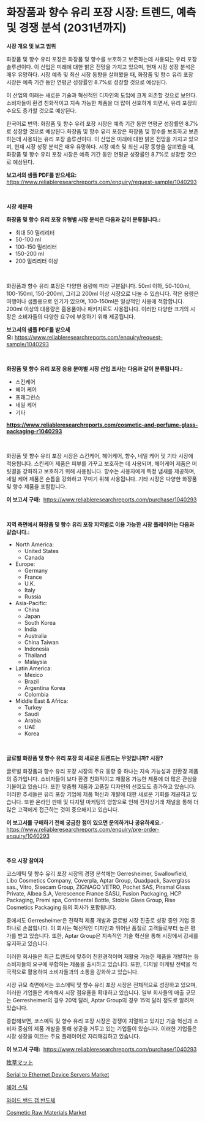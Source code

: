 <p><h1>화장품과 향수 유리 포장 시장: 트렌드, 예측 및 경쟁 분석 (2031년까지)</h1></p><p><strong>시장 개요 및 보고 범위</strong></p>
<p><p>화장품 및 향수 유리 포장은 화장품 및 향수를 보호하고 보존하는데 사용되는 유리 포장 솔루션이다. 이 산업은 미래에 대한 밝은 전망을 가지고 있으며, 현재 시장 성장 분석은 매우 유망하다. 시장 예측 및 최신 시장 동향을 살펴봤을 때, 화장품 및 향수 유리 포장 시장은 예측 기간 동안 연평균 성장률인 8.7%로 성장할 것으로 예상된다.</p><p>이 산업의 미래는 새로운 기술과 혁신적인 디자인의 도입에 크게 의존할 것으로 보인다. 소비자들이 환경 친화적이고 지속 가능한 제품을 더 많이 선호하게 되면서, 유리 포장의 수요도 증가할 것으로 예상된다.</p><p>한국어로 번역: 화장품 및 향수 유리 포장 시장은 예측 기간 동안 연평균 성장률인 8.7%로 성장할 것으로 예상된다.화장품 및 향수 유리 포장은 화장품 및 향수를 보호하고 보존하는데 사용되는 유리 포장 솔루션이다. 이 산업은 미래에 대한 밝은 전망을 가지고 있으며, 현재 시장 성장 분석은 매우 유망하다. 시장 예측 및 최신 시장 동향을 살펴봤을 때, 화장품 및 향수 유리 포장 시장은 예측 기간 동안 연평균 성장률인 8.7%로 성장할 것으로 예상된다.</p></p>
<p><strong>보고서의 샘플 PDF를 받으세요:</strong> <a href="https://www.reliableresearchreports.com/enquiry/request-sample/1040293">https://www.reliableresearchreports.com/enquiry/request-sample/1040293</a></p>
<p>&nbsp;</p>
<p><strong>시장 세분화</strong></p>
<p><strong>화장품 및 향수 유리 포장 유형별 시장 분석은 다음과 같이 분류됩니다.:</strong></p>
<p><ul><li>최대 50 밀리리터</li><li>50-100 ml</li><li>100-150 밀리리터</li><li>150-200 ml</li><li>200 밀리리터 이상</li></ul></p>
<p>&nbsp;</p>
<p><p>화장품과 향수 유리 포장은 다양한 용량에 따라 구분됩니다. 50ml 이하, 50-100ml, 100-150ml, 150-200ml, 그리고 200ml 이상 시장으로 나눌 수 있습니다. 작은 용량은 여행이나 샘플용으로 인기가 있으며, 100-150ml은 일상적인 사용에 적합합니다. 200ml 이상의 대용량은 홈용품이나 패키지로도 사용됩니다. 이러한 다양한 크기의 시장은 소비자들의 다양한 요구에 부응하기 위해 제공됩니다.</p></p>
<p><strong>보고서의 샘플 PDF를 받으세요:</strong>&nbsp;<a href="https://www.reliableresearchreports.com/enquiry/request-sample/1040293">https://www.reliableresearchreports.com/enquiry/request-sample/1040293</a></p>
<p>&nbsp;</p>
<p><strong> 화장품 및 향수 유리 포장 응용 분야별 시장 산업 조사는 다음과 같이 분류됩니다.:</strong></p>
<p><ul><li>스킨케어</li><li>헤어 케어</li><li>프래그런스</li><li>네일 케어</li><li>기타</li></ul></p>
<p><strong><a href="https://www.reliableresearchreports.com/cosmetic-and-perfume-glass-packaging-r1040293">https://www.reliableresearchreports.com/cosmetic-and-perfume-glass-packaging-r1040293</a></strong></p>
<p>&nbsp;</p>
<p><p>화장품 및 향수 유리 포장 시장은 스킨케어, 헤어케어, 향수, 네일 케어 및 기타 시장에 적용됩니다. 스킨케어 제품은 피부를 가꾸고 보호하는 데 사용되며, 헤어케어 제품은 머릿결을 강화하고 보호하기 위해 사용됩니다. 향수는 사용자에게 특정 냄새를 제공하며, 네일 케어 제품은 손톱을 강화하고 꾸미기 위해 사용됩니다. 기타 시장은 다양한 화장품 및 향수 제품을 포함합니다.</p></p>
<p><strong>이 보고서 구매:</strong>&nbsp; <a href="https://www.reliableresearchreports.com/purchase/1040293">https://www.reliableresearchreports.com/purchase/1040293</a></p>
<p>&nbsp;</p>
<p><strong>지역 측면에서 화장품 및 향수 유리 포장 지역별로 이용 가능한 시장 플레이어는 다음과 같습니다.:</strong></p>
<p><ul>
    <li>
        North America:
        <ul>
            <li>United States</li>
            <li>Canada</li>
        </ul>
    </li>
    <li>
        Europe:
        <ul>
            <li>Germany</li>
            <li>France</li>
            <li>U.K.</li>
            <li>Italy</li>
            <li>Russia</li>
        </ul>
    </li>
    <li>
        Asia-Pacific:
        <ul>
            <li>China</li>
            <li>Japan</li>
            <li>South Korea</li>
            <li>India</li>
            <li>Australia</li>
            <li>China Taiwan</li>
            <li>Indonesia</li>
            <li>Thailand</li>
            <li>Malaysia</li>
        </ul>
    </li>
    <li>
        Latin America:
        <ul>
            <li>Mexico</li>
            <li>Brazil</li>
            <li>Argentina Korea</li>
            <li>Colombia</li>
        </ul>
    </li>
    <li>
        Middle East & Africa:
        <ul>
            <li>Turkey</li>
            <li>Saudi</li>
            <li>Arabia</li>
            <li>UAE</li>
            <li>Korea</li>
        </ul>
    </li>
    </ul></p>
<p>&nbsp;</p>
<p><strong>글로벌 화장품 및 향수 유리 포장 의 새로운 트렌드는 무엇입니까? 시장?</strong></p>
<p><p>글로벌 화장품과 향수 유리 포장 시장의 주요 동향 중 하나는 지속 가능성과 친환경 제품의 증가입니다. 소비자들이 보다 환경 친화적이고 재활용 가능한 제품에 더 많은 관심을 기울이고 있습니다. 또한 맞춤형 제품과 고품질 디자인의 선호도도 증가하고 있습니다. 이러한 추세들은 유리 포장 기업에 제품 혁신과 개발에 대한 새로운 기회를 제공하고 있습니다. 또한 온라인 판매 및 디지털 마케팅의 영향으로 인해 전자상거래 채널을 통해 더 많은 고객에게 접근하는 것이 중요해지고 있습니다.</p></p>
<p><strong>이 보고서를 구매하기 전에 궁금한 점이 있으면 문의하거나 공유하세요.</strong>- <a href="https://www.reliableresearchreports.com/enquiry/pre-order-enquiry/1040293">https://www.reliableresearchreports.com/enquiry/pre-order-enquiry/1040293</a></p>
<p>&nbsp;</p>
<p><strong>주요 시장 참여자</strong></p>
<p><p>코스메틱 및 향수 유리 포장 시장의 경쟁 분석에는 Gerresheimer, Swallowfield, Libo Cosmetics Company, Coverpla, Aptar Group, Quadpack, Saverglass sas., Vitro, Sisecam Group, ZIGNAGO VETRO, Pochet SAS, Piramal Glass Private, Albea S.A, Verescence France SASU, Fusion Packaging, HCP Packaging, Premi spa, Continental Bottle, Stolzle Glass Group, Rise Cosmetics Packaging 등의 회사가 포함됩니다. </p><p>중에서도 Gerresheimer은 전략적 제품 개발과 글로벌 시장 진출로 성장 중인 기업 중 하나로 손꼽힙니다. 이 회사는 혁신적인 디자인과 뛰어난 품질로 고객들로부터 높은 평가를 받고 있습니다. 또한, Aptar Group은 지속적인 기술 혁신을 통해 시장에서 강세를 유지하고 있습니다. </p><p>이러한 회사들은 최근 트렌드에 맞추어 친환경적이며 재활용 가능한 제품을 개발하는 등 소비자들의 요구에 부합하는 제품을 출시하고 있습니다. 또한, 디지털 마케팅 전략을 적극적으로 활용하여 소비자들과의 소통을 강화하고 있습니다. </p><p>시장 규모 측면에서는 코스메틱 및 향수 유리 포장 시장은 전체적으로 성장하고 있으며, 이러한 기업들은 계속해서 시장 점유율을 확대하고 있습니다. 일부 회사들의 매출 규모는 Gerresheimer의 경우 20억 달러, Aptar Group의 경우 15억 달러 정도로 알려져 있습니다. </p><p>종합해보면, 코스메틱 및 향수 유리 포장 시장은 경쟁이 치열하고 있지만 기술 혁신과 소비자 중심의 제품 개발을 통해 성공을 거두고 있는 기업들이 있습니다. 이러한 기업들은 시장 성장을 이끄는 주요 플레이어로 자리매김하고 있습니다.</p></p>
<p><strong>이 보고서 구매:</strong>&nbsp;&nbsp;<a href="https://www.reliableresearchreports.com/purchase/1040293">https://www.reliableresearchreports.com/purchase/1040293</a></p>
<p><p><a href="https://medium.com/@cielostamm/%E7%89%A7%E8%8D%89%E3%83%9E%E3%83%83%E3%83%88%E5%B8%82%E5%A0%B4%E3%81%AE%E5%B1%95%E6%9C%9B-%E7%94%A3%E6%A5%AD%E6%A6%82%E8%A6%81%E3%81%A8%E4%BA%88%E6%B8%AC-2024%E5%B9%B4-2031%E5%B9%B4-5f4875ace6f1">牧草マット</a></p><p><a href="https://github.com/redneck06/Market-Research-Report-List-2/blob/main/serial-to-ethernet-device-servers-market.md">Serial to Ethernet Device Servers Market</a></p><p><a href="https://medium.com/@rowedrowe/%ED%97%A4%EC%96%B4-%EC%8A%A4%ED%8B%B1-%EC%8B%9C%EC%9E%A5-%EC%A7%80%ED%91%9C-%ED%95%B4%EC%84%9D-%EC%8B%9C%EC%9E%A5-%EC%A0%90%EC%9C%A0%EC%9C%A8-%ED%8A%B8%EB%A0%8C%EB%93%9C-%EB%B0%8F-%EC%84%B1%EC%9E%A5-%ED%8C%A8%ED%84%B4-7eead9fd1ce8">헤어 스틱</a></p><p><a href="https://github.com/vs019sa3m8x/Market-Research-Report-List-1/blob/main/162935618510.md">와이드 밴드 갭 반도체</a></p><p><a href="https://issuu.com/reportprime-2/docs/cosmetic-raw-materials-market-size-2030.pptx">Cosmetic Raw Materials Market</a></p></p>